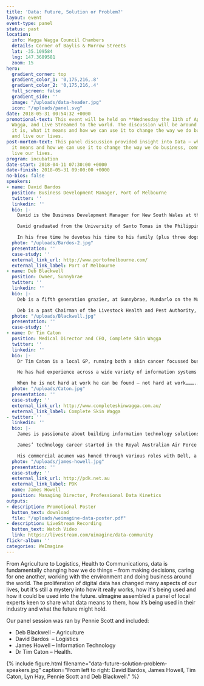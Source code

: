 ```yaml
---
title: 'Data: Future, Solution or Problem?'
layout: event
event-type: panel
status: past
location:
  info: Wagga Wagga Council Chambers
  details: Corner of Baylis & Morrow Streets
  lat: -35.109584
  lng: 147.3689581
  zoom: 15
hero:
  gradient_corner: top
  gradient_color_1: '0,175,216,.8'
  gradient_color_2: '0,175,216,.4'
  full_screen: false
  gradient_side: ''
  image: "/uploads/data-header.jpg"
  icon: "/uploads/panel.svg"
date: 2018-05-31 00:54:32 +0000
promotional-text: This event will be held on **Wednesday the 11th of April** in Wagga
  Wagga, and Live Streamed to the world. The discussion will be around Data – what
  it is, what it means and how we can use it to change the way we do business, communicate
  and live our lives.
post-mortem-text: This panel discussion provided insight into Data – what it is, what
  it means and how we can use it to change the way we do business, communicate and
  live our lives.
program: incubation
date-start: 2018-04-11 07:30:00 +0000
date-finish: 2018-05-31 09:00:00 +0000
no-bios: false
speakers:
- name: David Bardos
  position: Business Development Manager, Port of Melbourne
  twitter: ''
  linkedin: ''
  bio: |-
    David is the Business Development Manager for New South Wales at the Port of Melbourne (PoM). David is based in Wagga Wagga regional New South Wales and manages a wide selection of work concerning all aspects of international trade which includes financial, commercial, strategic analysis, planning and marketing. David is responsible in developing trade and business opportunities as well as maintaining effective and high quality relationship with all stakeholders involved in supply chain and logistics. This includes but is not limited to; exporters, importers, transport service providers, all layers of Government and various peak body associations in Australia. 

    David graduated from the University of Santo Tomas in the Philippines with a Bachelor of Science and Commerce degree (major in Business Administration) and has pursued additional studies in the United States and in Australia specifically in the fields of supply chain management and project management. 

    In his free time he devotes his time to his family (plus three dogs and a cat). He is a member of the Charles Sturt University Regional Consultative Committee and is currently the President of the Police-Citizens Youth Club (PCYC) Wagga Wagga. David is also a strong advocate against Domestic Violence and to date has impacted more than 1,500 women who attended his programs.
  photo: "/uploads/Bardos-2.jpg"
  presentation: ''
  case-study: ''
  external_link_url: http://www.portofmelbourne.com/
  external_link_label: Port of Melbourne
- name: Deb Blackwell
  position: Owner, Sunnybrae
  twitter: ''
  linkedin: ''
  bio: |-
    Deb is a fifth generation grazier, at Sunnybrae, Mundarlo on the Murrumbidgee River. Deb and her husband, Prof. John Blackwell, specialise in native grass fed Charolais – Red Poll cross beef. They also own Pentland Wines, vineyard at Yenda, NSW, where they specialise in only one French grape variety, Petit Verdot.  Working in isolated locations whilst competing commercially within a global market requires a great reliance upson technology and a source of accurate data.  From weather predictions to beef markets and wine trends, our daily lives are intrinsically reliant upon global data.  Keeping up with these trends, is complex and difficult, as well as potentially risky from a security and privacy perspective.

    Deb is a past Chairman of the Livestock Health and Pest Authority, where her interest was in the pursuit of a sound Bio Security regime for Australia. Deb has a BA LLB from the University of Sydney and is involved in charity fundraising and maintains a strong interest in agri politics and environmental health.
  photo: "/uploads/Blackwell.jpg"
  presentation: ''
  case-study: ''
- name: Dr Tim Caton
  position: Medical Director and CEO, Complete Skin Wagga
  twitter: ''
  linkedin: ''
  bio: |-
    Dr Tim Caton is a local GP, running both a skin cancer focussed business and an aesthetic medical practice. He has a background in hospital emergency medicine, medical education and military medicine.

    He has had experience across a wide variety of information systems in the health sector. Prior to doing medicine he was a Health Information Manager, involved in various projects to do with electronic medical records and also the running of Medical Records Services in Public Hospitals in Western Sydney. He has an ongoing interest in information, collection, distribution, protection and use. 

    When he is not hard at work he can be found – not hard at work………..
  photo: "/uploads/Caton.jpg"
  presentation: ''
  case-study: ''
  external_link_url: http://www.completeskinwagga.com.au/
  external_link_label: Complete Skin Wagga
- twitter: ''
  linkedin: ''
  bio: |-
    James is passionate about building information technology solutions. He believes in an Australia in which where you choose to live and work is no impediment to opportunity, whether in your business or family. He created [PDK](http://pdk.net.au/) to bring global technology solutions to regional Australia. Establishing PDK as the preeminent technology company in the Riverina, NSW and now throughout Australia.

    James’ technology career started in the Royal Australian Air Force as a Communications and Information System Controller (CISCON), managing the advanced communication systems that keep the Air Force connected internally, with the other services, and with allied military forces worldwide. James active defence career saw him undertake several ‘tours of duty’.

    His commercial acumen was honed through various roles with Dell, a stint at Austrade and with the KAZ Group (now Fujitsu).
  photo: "/uploads/james-howell.jpg"
  presentation: ''
  case-study: ''
  external_link_url: http://pdk.net.au
  external_link_label: PDK
  name: James Howell
  position: Managing Director, Professional Data Kinetics
outputs:
- description: Promotional Poster
  button_text: download
  file: "/uploads/weimagine-data-poster.pdf"
- description: LiveStream Recording
  button_text: Watch Video
  link: https://livestream.com/uimagine/data-community
flickr-album: ''
categories: WeImagine
---
```

From Agriculture to Logistics, Health to Communications, data is fundamentally changing how we do things – from making decisions, caring for one another, working with the environment and doing business around the world. The proliferation of digital data has changed many aspects of our lives, but it's still a mystery into how it really works, how it's being used and how it could be used into the future. uImagine assembled a panel of local experts keen to share what data means to them, how it’s being used in their industry and what the future might hold.

Our panel session was ran by Pennie Scott and included:

* Deb Blackwell – Agriculture
* David Bardos  – Logistics
* James Howell – Information Technology
* Dr Tim Caton – Health.

{% include figure.html filename="data-future-solution-problem-speakers.jpg" caption="From left to right: David Bardos, James Howell, Tim Caton, Lyn Hay, Pennie Scott and Deb Blackwell." %}
